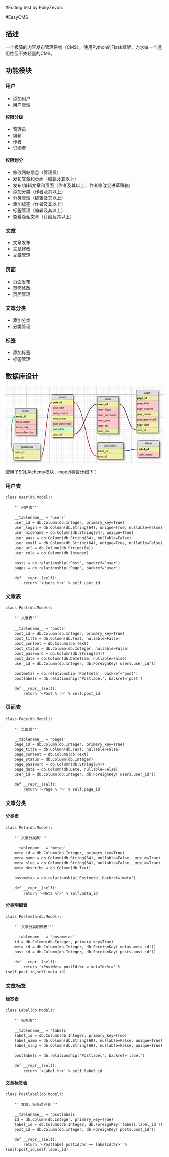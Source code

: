 #Editing test by RokyZevon.

#EasyCMS

## 描述

一个极简的内容发布管理系统（CMS），使用Python的Flask框架，力求做一个通用性但不失轻量的CMS。

## 功能模块

### 用户

 + 添加用户
 + 用户管理

#### 权限分级

 + 管理员
 + 编辑
 + 作者
 + 订阅者

#### 权限划分

 + 修改网站信息（管理员）
 + 发布文章和页面（编辑及其以上）
 + 发布/编辑文章和页面（作者及其以上，作者修改会进草稿箱）
 + 添加分类（作者及其以上）
 + 分类管理（编辑及其以上）
 + 添加标签（作者及其以上）
 + 标签管理（编辑及其以上）
 + 查看隐私文章（订阅及其以上）

### 文章

 + 文章发布
 + 文章修改
 + 文章管理

### 页面
 
 + 页面发布
 + 页面修改
 + 页面管理

### 文章分类
 
 + 添加分类
 + 分类管理

### 标签

 + 添加标签
 + 标签管理

## 数据库设计

![db](https://raw.githubusercontent.com/Coderhypo/EasyCMS/master/db.png)

使用了SQLAlchemy模块，model类设计如下：

### 用户表

```
class User(db.Model):

    '''用户表'''

    __tablename__ = 'users'
    user_id = db.Column(db.Integer, primary_key=True)
    user_login = db.Column(db.String(64), unique=True, nullable=False)
    user_nicename = db.Column(db.String(64), unique=True)
    user_pass = db.Column(db.String(64), nullable=False)
    user_email = db.Column(db.String(64), unique=True, nullable=False)
    user_url = db.Column(db.String(64))
    user_rule = db.Column(db.Integer)

    posts = db.relationship('Post', backref='user')
    pages = db.relationship('Page', backref='user')

    def __repr__(self):
        return '<Users %r>' % self.user_id

```

### 文章表

```
class Post(db.Model):

    '''文章表'''

    __tablename__ = 'posts'
    post_id = db.Column(db.Integer, primary_key=True)
    post_title = db.Column(db.Text, nullable=False)
    post_content = db.Column(db.Text)
    post_status = db.Column(db.Integer, nullable=False)
    post_password = db.Column(db.String(64))
    post_date = db.Column(db.DateTime, nullable=False)
    user_id = db.Column(db.Integer, db.ForeignKey('users.user_id'))

    postmetas = db.relationship('Postmeta', backref='post')
    postlabels = db.relationship('Postlabel', backref='post')

    def __repr__(self):
        return '<Post % r>' % self.post_id
```

### 页面表

```
class Page(db.Model):

    '''页面表'''

    __tablename__ = 'pages'
    page_id = db.Column(db.Integer, primary_key=True)
    page_title = db.Column(db.Text, nullable=False)
    page_content = db.Column(db.Text)
    page_status = db.Column(db.Integer)
    page_password = db.Column(db.String(64))
    page_date = db.Column(db.Date, nullable=False)
    user_id = db.Column(db.Integer, db.ForeignKey('users.user_id'))

    def __repr__(self):
        return '<Page % r>' % self.page_id
```

### 文章分类

#### 分类表

```
class Meta(db.Model):

    '''文章分类表'''

    __tablename__ = 'metas'
    meta_id = db.Column(db.Integer, primary_key=True)
    meta_name = db.Column(db.String(64), nullable=False, unique=True)
    meta_slug = db.Column(db.String(64), nullable=False, unique=True)
    meta_describe = db.Column(db.Text)

    postmetas = db.relationship('Postmeta',backref='meta')

    def __repr__(self):
        return '<Meta %r>' % self.meta_id
```

#### 分类明细表

```
class Postmeta(db.Model):

    '''文章分类明细表'''

    __tablename__ = 'postmetas'
    id = db.Column(db.Integer, primary_key=True)
    meta_id = db.Column(db.Integer, db.ForeignKey('metas.meta_id'))
    post_id = db.Column(db.Integer, db.ForeignKey('posts.post_id'))

    def __repr__(self):
        return '<PostMeta postId:%r = metaId:%r>' % (self.post_id,self.meta_id)
```

### 文章标签

#### 标签表

```
class Label(db.Model):

    '''标签表'''

    __tablename__ = 'labels'
    label_id = db.Column(db.Integer, primary_key=True)
    label_name = db.Column(db.String(60), nullable=False, unique=True)
    label_slug = db.Column(db.String(60), nullable=False, unique=True)

    postlabels = db.relationship('Postlabel', backref='label')

    def __repr__(self):
        return '<Label %r>' % self.label_id
```

#### 文章标签表

```
class Postlabel(db.Model):

    '''文章，标签对应表'''

    __tablename__ = 'psotlabels'
    id = db.Column(db.Integer, primary_key=True)
    label_id = db.Column(db.Integer, db.ForeignKey('labels.label_id'))
    post_id = db.Column(db.Integer, db.ForeignKey('posts.post_id'))

    def __repr__(self):
        return '<Postlabel postId:%r == labelId:%r>' % (self.post_id,self.label_id)

```



